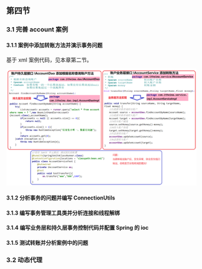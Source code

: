 ## 第四节 

### 3.1 完善 account 案例

#### 3.1.1 案例中添加转账方法并演示事务问题

基于 xml 案例代码，见本章第二节。

<img src="./img2/08-transfer.png" >



#### 3.1.2 分析事务的问题并编写 ConnectionUtils



#### 3.1.3 编写事务管理工具类并分析连接和线程解绑

 
#### 3.1.4 编写业务层和持久层事务控制代码并配置 Spring 的 ioc 

   
#### 3.1.5 测试转账并分析案例中的问题    



### 3.2 动态代理



